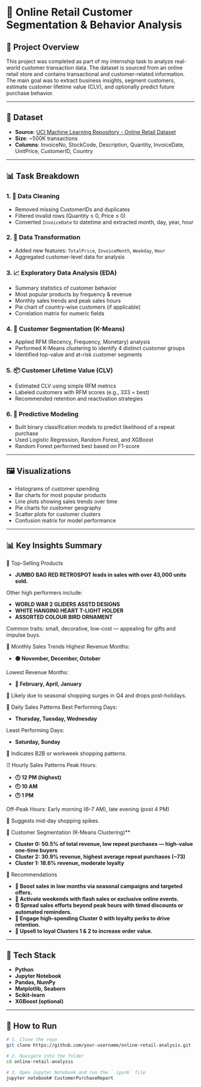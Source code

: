 # 🛒 Online Retail Customer Segmentation & Behavior Analysis

## 📌 Project Overview

This project was completed as part of my internship task to analyze real-world customer transaction data. The dataset is sourced from an online retail store and contains transactional and customer-related information. The main goal was to extract business insights, segment customers, estimate customer lifetime value (CLV), and optionally predict future purchase behavior.

---

## 📁 Dataset

- **Source**: [UCI Machine Learning Repository - Online Retail Dataset](https://archive.ics.uci.edu/ml/datasets/online+retail)
- **Size**: ~500K transactions
- **Columns**: InvoiceNo, StockCode, Description, Quantity, InvoiceDate, UnitPrice, CustomerID, Country

---

## 📊 Task Breakdown

### 1. 🔧 Data Cleaning
- Removed missing CustomerIDs and duplicates
- Filtered invalid rows (Quantity ≤ 0, Price ≤ 0)
- Converted `InvoiceDate` to datetime and extracted month, day, year, hour

### 2. 🔄 Data Transformation
- Added new features: `TotalPrice`, `InvoiceMonth`, `Weekday`, `Hour`
- Aggregated customer-level data for analysis

### 3. 📈 Exploratory Data Analysis (EDA)
- Summary statistics of customer behavior
- Most popular products by frequency & revenue
- Monthly sales trends and peak sales hours
- Pie chart of country-wise customers (if applicable)
- Correlation matrix for numeric fields

### 4. 🧠 Customer Segmentation (K-Means)
- Applied RFM (Recency, Frequency, Monetary) analysis
- Performed K-Means clustering to identify 4 distinct customer groups
- Identified top-value and at-risk customer segments

### 5. 📦 Customer Lifetime Value (CLV)
- Estimated CLV using simple RFM metrics
- Labeled customers with RFM scores (e.g., 333 = best)
- Recommended retention and reactivation strategies

### 6. 🔮 Predictive Modeling 
- Built binary classification models to predict likelihood of a repeat purchase
- Used Logistic Regression, Random Forest, and XGBoost
- Random Forest performed best based on F1-score

---

## 🖼️ Visualizations

- Histograms of customer spending
- Bar charts for most popular products
- Line plots showing sales trends over time
- Pie charts for customer geography
- Scatter plots for customer clusters
- Confusion matrix for model performance

---

## 📊 Key Insights Summary
🛒 Top-Selling Products
- **JUMBO BAG RED RETROSPOT leads in sales with over 43,000 units sold.**

Other high performers include:

- **WORLD WAR 2 GLIDERS ASSTD DESIGNS**
- **WHITE HANGING HEART T-LIGHT HOLDER**
- **ASSORTED COLOUR BIRD ORNAMENT**

Common traits: small, decorative, low-cost — appealing for gifts and impulse buys.

📆 Monthly Sales Trends
Highest Revenue Months: 
- **🟢 November, December, October**

Lowest Revenue Months: 
- **🔴 February, April, January**

📌 Likely due to seasonal shopping surges in Q4 and drops post-holidays.

📅 Daily Sales Patterns
Best Performing Days: 
- **Thursday, Tuesday, Wednesday**

Least Performing Days: 
- **Saturday, Sunday**

📌 Indicates B2B or workweek shopping patterns.

⏰ Hourly Sales Patterns
Peak Hours:

- **🕛 12 PM (highest)**
- **🕙 10 AM**
- **🕐 1 PM**

Off-Peak Hours: Early morning (6–7 AM), late evening (post 4 PM)

📌 Suggests mid-day shopping spikes.

👥 Customer Segmentation (K-Means Clustering)**
- **Cluster 0: 50.5% of total revenue, low repeat purchases — high-value one-time buyers**
- **Cluster 2: 30.9% revenue, highest average repeat purchases (~73)**
- **Cluster 1: 18.6% revenue, moderate loyalty**

🔁 Recommendations
- **🧊 Boost sales in low months via seasonal campaigns and targeted offers.**
- **📅 Activate weekends with flash sales or exclusive online events.**
- **⏰ Spread sales efforts beyond peak hours with timed discounts or automated reminders.**
- **💎 Engage high-spending Cluster 0 with loyalty perks to drive retention.**
- **🤝 Upsell to loyal Clusters 1 & 2 to increase order value.**
---

## 🧰 Tech Stack

- **Python**
- **Jupyter Notebook**
- **Pandas, NumPy**
- **Matplotlib, Seaborn**
- **Scikit-learn**
- **XGBoost (optional)**

---

## 🚀 How to Run

```bash
# 1. Clone the repo
git clone https://github.com/your-username/online-retail-analysis.git

# 2. Navigate into the folder
cd online-retail-analysis

# 3. Open Jupyter Notebook and run the `.ipynb` file
jupyter notebook# CustomerPurchaseReport
